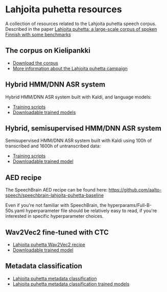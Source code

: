 # Lahjoita puhetta resources
A collection of resources related to the Lahjoita puhetta speech corpus. Described in the paper [Lahjoita puhetta: a large-scale corpus of spoken Finnish with some benchmarks](https://doi.org/10.1007/s10579-022-09606-3)

## The corpus on Kielipankki
- [Download the corpus](https://www.kielipankki.fi/corpora/puhelahjat/)
- [More information about the Lahjoita puhetta campaign](https://www.kielipankki.fi/lahjoita-puhetta/)

## Hybrid HMM/DNN ASR system
Hybrid HMM/DNN ASR system built with Kaldi, and language models:
- [Training scripts](https://github.com/aalto-speech/lahjoita-puhetta-baseline-kaldi)
- [Downloadable trained models](https://zenodo.org/record/7101543)

## Hybrid, semisupervised HMM/DNN ASR system
Semisupervised HMM/DNN ASR system built with Kaldi using 100h of transcribed and 1600h of untranscribed data:
- [Training scripts](https://github.com/aalto-speech/lahjoita-puhetta-baseline-kaldi)
- [Downloadable trained model](https://zenodo.org/record/6545290#.Yn4MblTP1PY)

## AED recipe
The SpeechBrain AED recipe can be found here:
https://github.com/aalto-speech/speechbrain-lahjoita-puhetta-baseline

Even if you're not familiar with SpeechBrain, the hyperparams/Full-B-50s.yaml hyperparameter file should be relatively easy to read, if you're interested in specific hyperparameter choices.

## Wav2Vec2 fine-tuned with CTC
- [Lahjoita puhetta Wav2Vec2 recipe](https://github.com/aalto-speech/lahjoita-puhetta-baseline-wav2vec2)
- [Downloadable trained model](https://zenodo.org/record/6530799#.YnzxTFxBwUE)


## Metadata classification
- [Lahjoita puhetta metadata classification](https://github.com/aalto-speech/lahjoita-puhetta-metadata-classification)
- [Lahjoita puhetta metadata classification trained models](https://zenodo.org/record/6545342#.Yn4UPZNBxBw)
